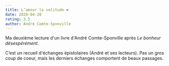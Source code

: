 ```yaml
---
title: L’amour la solitude ❤️
date: 2020-04-28
rating: 3.5
author: André Comte-Sponville
---
```


Ma deuxième lecture d'un livre d'André Comte-Sponville après _Le bonheur désespérément_.

C’est un recueil d'échanges épistolaires (André et ses lecteurs). Pas un gros coup de coeur, mais les derniers échanges comportent de beaux passages.
